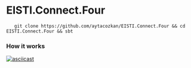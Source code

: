 # EISTI.Connect.Four

   
```console
   git clone https://github.com/aytacozkan/EISTI.Connect.Four && cd EISTI.Connect.Four && sbt 

```

### How it works

 [![asciicast](https://asciinema.org/a/IoqmiVCYUpFuoeG4yt4rHj22v.svg)](https://asciinema.org/a/IoqmiVCYUpFuoeG4yt4rHj22v)
